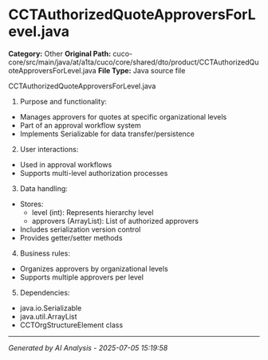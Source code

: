 # CCTAuthorizedQuoteApproversForLevel.java

**Category:** Other
**Original Path:** cuco-core/src/main/java/at/a1ta/cuco/core/shared/dto/product/CCTAuthorizedQuoteApproversForLevel.java
**File Type:** Java source file

CCTAuthorizedQuoteApproversForLevel.java
1. Purpose and functionality:
- Manages approvers for quotes at specific organizational levels
- Part of an approval workflow system
- Implements Serializable for data transfer/persistence

2. User interactions:
- Used in approval workflows
- Supports multi-level authorization processes

3. Data handling:
- Stores:
  - level (int): Represents hierarchy level
  - approvers (ArrayList<CCTOrgStructureElement>): List of authorized approvers
- Includes serialization version control
- Provides getter/setter methods

4. Business rules:
- Organizes approvers by organizational levels
- Supports multiple approvers per level

5. Dependencies:
- java.io.Serializable
- java.util.ArrayList
- CCTOrgStructureElement class

---
*Generated by AI Analysis - 2025-07-05 15:19:58*
